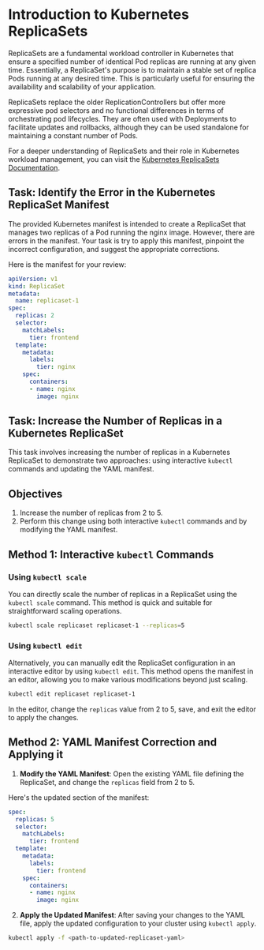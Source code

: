 # Introduction to Kubernetes ReplicaSets

ReplicaSets are a fundamental workload controller in Kubernetes that ensure a specified number of identical Pod replicas are running at any given time. Essentially, a ReplicaSet's purpose is to maintain a stable set of replica Pods running at any desired time. This is particularly useful for ensuring the availability and scalability of your application.

ReplicaSets replace the older ReplicationControllers but offer more expressive pod selectors and no functional differences in terms of orchestrating pod lifecycles. They are often used with Deployments to facilitate updates and rollbacks, although they can be used standalone for maintaining a constant number of Pods.

For a deeper understanding of ReplicaSets and their role in Kubernetes workload management, you can visit the [Kubernetes ReplicaSets Documentation](https://kubernetes.io/docs/concepts/workloads/controllers/replicaset/).

## Task: Identify the Error in the Kubernetes ReplicaSet Manifest

The provided Kubernetes manifest is intended to create a ReplicaSet that manages two replicas of a Pod running the nginx image. However, there are errors in the manifest. Your task is try to apply this manifest, pinpoint the incorrect configuration, and suggest the appropriate corrections.

Here is the manifest for your review:

```yaml
apiVersion: v1
kind: ReplicaSet
metadata:
  name: replicaset-1
spec:
  replicas: 2
  selector:
    matchLabels:
      tier: frontend
  template:
    metadata:
      labels:
        tier: nginx
    spec:
      containers:
      - name: nginx
        image: nginx
```

## Task: Increase the Number of Replicas in a Kubernetes ReplicaSet

This task involves increasing the number of replicas in a Kubernetes ReplicaSet to demonstrate two approaches: using interactive `kubectl` commands and updating the YAML manifest.

## Objectives
1. Increase the number of replicas from 2 to 5.
2. Perform this change using both interactive `kubectl` commands and by modifying the YAML manifest.

## Method 1: Interactive `kubectl` Commands

### Using `kubectl scale`
You can directly scale the number of replicas in a ReplicaSet using the `kubectl scale` command. This method is quick and suitable for straightforward scaling operations.

```bash
kubectl scale replicaset replicaset-1 --replicas=5
```

### Using `kubectl edit`
Alternatively, you can manually edit the ReplicaSet configuration in an interactive editor by using `kubectl edit`. This method opens the manifest in an editor, allowing you to make various modifications beyond just scaling.

```bash
kubectl edit replicaset replicaset-1
```
In the editor, change the `replicas` value from 2 to 5, save, and exit the editor to apply the changes.

## Method 2: YAML Manifest Correction and Applying it

1. **Modify the YAML Manifest**: Open the existing YAML file defining the ReplicaSet, and change the `replicas` field from 2 to 5.

Here's the updated section of the manifest:
```yaml
spec:
  replicas: 5
  selector:
    matchLabels:
      tier: frontend
  template:
    metadata:
      labels:
        tier: frontend
    spec:
      containers:
      - name: nginx
        image: nginx
```

2. **Apply the Updated Manifest**: After saving your changes to the YAML file, apply the updated configuration to your cluster using `kubectl apply`.

```bash
kubectl apply -f <path-to-updated-replicaset-yaml>
```
